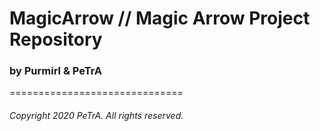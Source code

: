 MagicArrow // Magic Arrow Project Repository
==============================
### __by Purmirl & PeTrA__
==============================
###### Copyright 2020 PeTrA. All rights reserved.<p>
